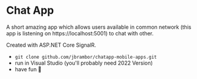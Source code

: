 # Chat App 

A short amazing app which allows users available in common network (this app is listening on https://localhost:5001) to chat with other.

Created with ASP.NET Core SignalR. 

- ``` git clone github.com/jbrambor/chatapp-mobile-apps.git ```
- run in Visual Studio (you'll probably need 2022 Version)
- have fun 🎉
